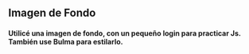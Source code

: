 ## Imagen de Fondo
#### Utilicé una imagen de fondo, con un pequeño login para practicar Js. También use Bulma para estilarlo. 

